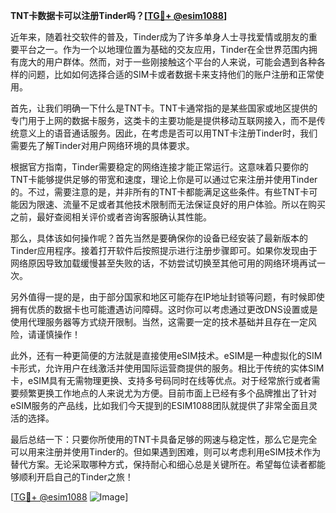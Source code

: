 **TNT卡数据卡可以注册Tinder吗？[[TG💪+ @esim1088](https://t.me/s/esim1088)]**

近年来，随着社交软件的普及，Tinder成为了许多单身人士寻找爱情或朋友的重要平台之一。作为一个以地理位置为基础的交友应用，Tinder在全世界范围内拥有庞大的用户群体。然而，对于一些刚接触这个平台的人来说，可能会遇到各种各样的问题，比如如何选择合适的SIM卡或者数据卡来支持他们的账户注册和正常使用。

首先，让我们明确一下什么是TNT卡。TNT卡通常指的是某些国家或地区提供的专门用于上网的数据卡服务，这类卡的主要功能是提供移动互联网接入，而不是传统意义上的语音通话服务。因此，在考虑是否可以用TNT卡注册Tinder时，我们需要先了解Tinder对用户网络环境的具体要求。

根据官方指南，Tinder需要稳定的网络连接才能正常运行。这意味着只要你的TNT卡能够提供足够的带宽和速度，理论上你是可以通过它来注册并使用Tinder的。不过，需要注意的是，并非所有的TNT卡都能满足这些条件。有些TNT卡可能因为限速、流量不足或者其他技术限制而无法保证良好的用户体验。所以在购买之前，最好查阅相关评价或者咨询客服确认其性能。

那么，具体该如何操作呢？首先当然是要确保你的设备已经安装了最新版本的Tinder应用程序。接着打开软件后按照提示进行注册步骤即可。如果你发现由于网络原因导致加载缓慢甚至失败的话，不妨尝试切换至其他可用的网络环境再试一次。

另外值得一提的是，由于部分国家和地区可能存在IP地址封锁等问题，有时候即使拥有优质的数据卡也可能遭遇访问障碍。这时你可以考虑通过更改DNS设置或是使用代理服务器等方式绕开限制。当然，这需要一定的技术基础并且存在一定风险，请谨慎操作！

此外，还有一种更简便的方法就是直接使用eSIM技术。eSIM是一种虚拟化的SIM卡形式，允许用户在线激活并使用国际运营商提供的服务。相比于传统的实体SIM卡，eSIM具有无需物理更换、支持多号码同时在线等优点。对于经常旅行或者需要频繁更换工作地点的人来说尤为方便。目前市面上已经有多个品牌推出了针对eSIM服务的产品线，比如我们今天提到的ESIM1088团队就提供了非常全面且灵活的选择。

最后总结一下：只要你所使用的TNT卡具备足够的网速与稳定性，那么它是完全可以用来注册并使用Tinder的。但如果遇到困难，则可以考虑利用eSIM技术作为替代方案。无论采取哪种方式，保持耐心和细心总是关键所在。希望每位读者都能够顺利开启自己的Tinder之旅！

[[TG💪+ @esim1088](https://t.me/s/esim1088) ![Image](https://i.postimg.cc/4NQfJmqS/Snipaste-2025-05-13-00-14-12.png)]